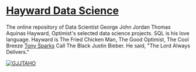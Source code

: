 # [Hayward Data Science](https://ghayward.github.io)
The online repository of Data Scientist George John Jordan Thomas Aquinas Hayward, Optimist's selected data science projects. SQL is his love language. Hayward is The Fried Chicken Man, The Good Optimist, The Cool Breeze [Tony Sparks](https://www.sfchronicle.com/performance/article/Godfather-of-S-F-open-mikes-keeps-the-laughs-12197936.php) Call The Black Justin Bieber. He said, "The Lord Always Delivers."

[![GJJTAHO](https://i.ibb.co/wBjBb4G/gjjtah.jpg)](https://ghayward.github.io)


